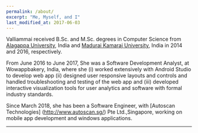 ```yaml
---
permalink: /about/
excerpt: "Me, Myself, and I"
last_modified_at: 2017-06-03
---
```


Valliammai received B.Sc. and M.Sc. degrees in Computer Science from [Alagappa University](http://www.alagappauniversity.ac.in/), India and [Madurai Kamaraj University](http://www.mkuniversity.org/), India in 2014 and 2016, respectively.

From June 2016 to June 2017, She was a Software Development Analyst, at Wowappbakery, India,  where she (i) worked extensively with Android Studio to develop web app (ii) designed user responsive layouts and controls and handled troubleshooting and testing of the web app and (iii) developed interactive visualization tools for user analytics and software with formal industry standards.

Since March 2018, she has been a Software Engineer, with [Autoscan Technologies] (http://www.autoscan.sg/) Pte Ltd.,Singapore, working on mobile app development and windows applications.

---